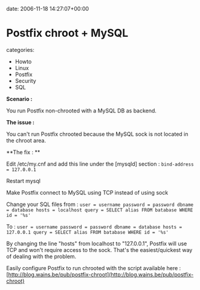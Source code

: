 


date: 2006-11-18 14:27:07+00:00


# Postfix chroot + MySQL

categories:
- Howto
- Linux
- Postfix
- Security
- SQL


**Scenario :**

You run Postfix non-chrooted with a MySQL DB as backend.

**The issue :**

You can't run Postfix chrooted because the MySQL sock is not located in the chroot area.

**The fix : **

<!-- more -->

Edit /etc/my.cnf and add this line under the [mysqld] section :
`bind-address = 127.0.0.1`

Restart mysql

Make Postfix connect to MySQL using TCP instead of using sock

Change your SQL files from :
`user = username
password = password
dbname = database
hosts = localhost
query = SELECT alias FROM batabase WHERE id = '%s'`

To :
`user = username
password = password
dbname = database
hosts = 127.0.0.1
query = SELECT alias FROM batabase WHERE id = '%s'`

By changing the line "hosts" from localhost to "127.0.0.1", Postfix will use TCP and won't require access to the sock.
That's the easiest/quickest way of dealing with the problem.

Easily configure Postfix to run chrooted with the script available here : [http://blog.wains.be/pub/postfix-chroot](http://blog.wains.be/pub/postfix-chroot)
